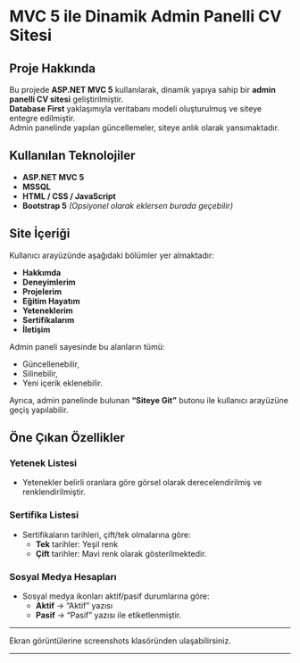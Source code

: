 # MVC 5 ile Dinamik Admin Panelli CV Sitesi

## Proje Hakkında
Bu projede **ASP.NET MVC 5** kullanılarak, dinamik yapıya sahip bir **admin panelli CV sitesi** geliştirilmiştir.  
**Database First** yaklaşımıyla veritabanı modeli oluşturulmuş ve siteye entegre edilmiştir.  
Admin panelinde yapılan güncellemeler, siteye anlık olarak yansımaktadır.

## Kullanılan Teknolojiler

- **ASP.NET MVC 5**
- **MSSQL**
- **HTML / CSS / JavaScript**
- **Bootstrap 5** *(Opsiyonel olarak eklersen burada geçebilir)*

## Site İçeriği

Kullanıcı arayüzünde aşağıdaki bölümler yer almaktadır:
- **Hakkımda**
- **Deneyimlerim**
- **Projelerim**
- **Eğitim Hayatım**
- **Yeteneklerim**
- **Sertifikalarım**
- **İletişim**

Admin paneli sayesinde bu alanların tümü:
- Güncellenebilir,
- Silinebilir,
- Yeni içerik eklenebilir.

Ayrıca, admin panelinde bulunan **“Siteye Git”** butonu ile kullanıcı arayüzüne geçiş yapılabilir.

## Öne Çıkan Özellikler

### Yetenek Listesi
- Yetenekler belirli oranlara göre görsel olarak derecelendirilmiş ve renklendirilmiştir.

### Sertifika Listesi
- Sertifikaların tarihleri, çift/tek olmalarına göre:
  - **Tek** tarihler: Yeşil renk
  - **Çift** tarihler: Mavi renk olarak gösterilmektedir.

### Sosyal Medya Hesapları
- Sosyal medya ikonları aktif/pasif durumlarına göre:
  - **Aktif** → “Aktif” yazısı
  - **Pasif** → “Pasif” yazısı ile etiketlenmiştir.

---

Ekran görüntülerine screenshots klasöründen ulaşabilirsiniz.

---
